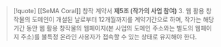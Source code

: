 
> [!quote] [[SeMA Coral]] 창작 계약서
> **제5조 (작가의 사업 참여)**
> 3.  웹 활용 창작물의 도메인이 개설된 날로부터 12개월까지를 계약기간으로 하며, 작가는 해당 기간 동안 웹 활용 창작물의 웹페이지(본 사업의 도메인 주소와는 별도의 웹페이지 주소)를 불특정 온라인 사용자가 접속할 수 있는 상태로 유지해야 한다.

